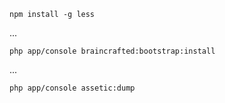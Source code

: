 

```shell
npm install -g less
```

...

```shell
php app/console braincrafted:bootstrap:install
```

...

```shell
php app/console assetic:dump
```